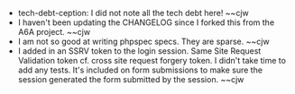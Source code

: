 * tech-debt-ception: I did not note all the tech debt here! ~~cjw
* I haven't been updating the CHANGELOG since I forked this from the A6A project. ~~cjw
* I am not so good at writing phpspec specs. They are sparse. ~~cjw
* I added in an SSRV token to the login session. Same Site Request Validation token cf. cross site request forgery token. I didn't take time to add any tests. It's included on form submissions to make sure the session generated the form submitted by the session. ~~cjw
